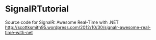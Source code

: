 SignalRTutorial
===============

Source code for SignalR: Awesome Real-Time with .NET http://scottksmith95.wordpress.com/2012/10/30/signalr-awesome-real-time-with-net